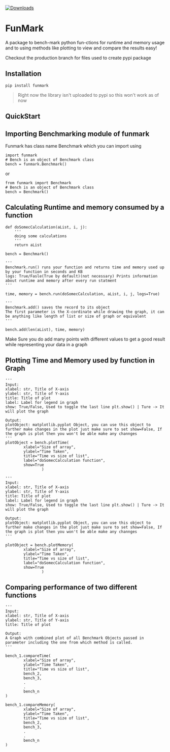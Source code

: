 [![Downloads](https://pepy.tech/badge/funmark)](https://pepy.tech/project/funmark)
# FunMark 

A package to bench-mark python fun-ctions for runtime and memory usage and to using methods like plotting to view and compare the results easy!

Checkout the production branch for files used to create pypi package

## Installation  
`pip install funmark`
> Right now the library isn't uploaded to pypi so this won't work as of now 

## QuickStart

## Importing Benchmarking module of funmark
Funmark has class name Benchmark which you can import using 
```
import funmark
# Bench is an object of Benchmark class
bench = funmark.Benchmark()
```
or
```
from funmark import Benchmark
# Bench is an object of Benchmark class
bench = Benchmark()
```

## Calculating Runtime and memory consumed by a function

```
def doSomecCalculation(aList, i, j):
    '''
    doing some calculations
    '''
    return aList

bench = Benchmark()

'''
Benchmark.run() runs your function and returns time and memory used up by your function in seconds and KB
logs: True/Fasle(True by default)(not necessary) Prints information about runtime and memory after every run statment
'''

time, memory = bench.run(doSomecCalculation, aList, i, j, logs=True)

'''
Benchmark.add() saves the record to its object
The first parameter is the X-cordinate while drawing the graph, it can be anything like length of list or size of graph or equivalent
'''

bench.add(len(aList), time, memory)
```
Make Sure you do add many points with different values to get a good result while representing your data in a graph

## Plotting Time and Memory used by function in Graph
```
'''
Input:
xlabel: str, Title of X-axis
ylabel: str, Title of Y-axis
title: Title of plot
label: Label for legend in graph
show: True/False, Used to toggle the last line plt.show() | Ture -> It will plot the graph

Output:
plotObject: matplotlib.pyplot Object, you can use this object to further make changes in the plot just make sure to set show=False, If the graph is plot then you won't be able make any channges
'''
plotObject = bench.plotTime(
        xlabel="Size of array",
        ylabel="Time Taken",
        title="Time vs size of list",
        label="doSomecCalculation function",
        show=True
                )

'''
Input:
xlabel: str, Title of X-axis
ylabel: str, Title of Y-axis
title: Title of plot
label: Label for legend in graph
show: True/False, Used to toggle the last line plt.show() | Ture -> It will plot the graph

Output:
plotObject: matplotlib.pyplot Object, you can use this object to further make changes in the plot just make sure to set show=False, If the graph is plot then you won't be able make any channges
'''

plotObject = bench.plotMemory(
        xlabel="Size of array",
        ylabel="Time Taken",
        title="Time vs size of list",
        label="doSomecCalculation function",
        show=True
                )

```

## Comparing performance of two different functions
```
'''
Input:
xlabel: str, Title of X-axis
ylabel: str, Title of Y-axis
title: Title of plot

Output:
A Graph with combined plot of all Benchmark Objects passed in parameter including the one from which method is called.
'''

bench_1.compareTime(
        xlabel="Size of array",
        ylabel="Time Taken",
        title="Time vs size of list",
        bench_2,
        bench_3,
        .
        .
        bench_n
)

bench_1.compareMemory(
        xlabel="Size of array",
        ylabel="Time Taken",
        title="Time vs size of list",
        bench_2,
        bench_3,
        .
        .
        bench_n
)

```

